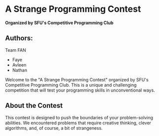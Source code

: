 # A Strange Programming Contest

**Organized by SFU's Competitive Programming Club**

## Authors:

Team FAN
- Faye
- Avleen
- Nathan

Welcome to the "A Strange Programming Contest" organized by SFU's Competitive Programming Club. This is a unique and challenging competition that will test your programming skills in unconventional ways.

## About the Contest

This contest is designed to push the boundaries of your problem-solving abilities. We encountered problems that require creative thinking, clever algorithms, and, of course, a bit of strangeness.